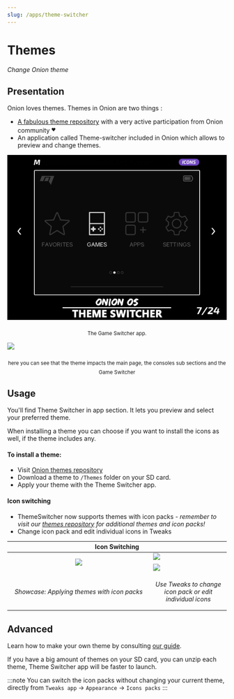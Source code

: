 ```yaml
---
slug: /apps/theme-switcher
---
```


# Themes

*Change Onion theme*

## Presentation

Onion loves themes. Themes in Onion are two things :
- [A fabulous theme repository](https://github.com/OnionUI/Themes/blob/main/README.md) with a very active participation from Onion community <sup><sub>❤️</sub></sup>
- An application called Theme-switcher included in Onion which allows to preview and change themes.

<p align="center">

![](./assets/themeswitcher.png)<br /><center><sub>The Game Switcher app.</sub></center>

<a href="https://github.com/OnionUI/Themes/blob/main/README.md"><img src="https://user-images.githubusercontent.com/44569252/189352231-03ae9688-a859-41c2-a8e3-4eba8ef360c8.png" /></a>
<center><sub>here you can see that the theme impacts the main page, the consoles sub sections and the Game Switcher</sub></center></p>


## Usage

You'll find Theme Switcher in app section. It lets you preview and select your preferred theme.

When installing a theme you can choose if you want to install the icons as well, if the theme includes any.


#### To install a theme:
- Visit [Onion themes repository](https://github.com/OnionUI/Themes/blob/main/README.md)
- Download a theme to `/Themes` folder on your SD card.
- Apply your theme with the Theme Switcher app.


#### Icon switching

- ThemeSwitcher now supports themes with icon packs - *remember to visit our [themes repository](https://github.com/OnionUI/Themes/blob/main/README.md) for additional themes and icon packs!*
- Change icon pack and edit individual icons in Tweaks

<table align="center"><thead>
<th colspan="2">Icon Switching</th>
</thead><tr>
<td width="65%" align="center" rowspan="2"><img src="https://user-images.githubusercontent.com/44569252/226450380-2d6ec505-c65d-4b67-bbc5-7104e39cd7ee.gif"/></td>
<td><img src="https://user-images.githubusercontent.com/44569252/226451178-3d11e9f4-0c7f-4213-af24-ad1209b36350.png"/></td>
</tr><tr>
<td><img src="https://user-images.githubusercontent.com/44569252/226451190-2529bb42-f5b3-4a9e-acfd-6cf65e2d4d33.png"/></td>
</tr><tr>
<td align="center"><p><i>Showcase: Applying themes with icon packs</i></p></td>
<td align="center"><p><i>Use Tweaks to change icon pack or edit individual icons</i></p></td>
</tr></table>



## Advanced

Learn how to make your own theme by consulting [our guide](theme-design).

If you have a big amount of themes on your SD card, you can unzip each theme, Theme Switcher app will be faster to launch.

:::note
You can switch the icon packs without changing your current theme, directly from `Tweaks app` -> `Appearance` -> `Icons packs`
:::

